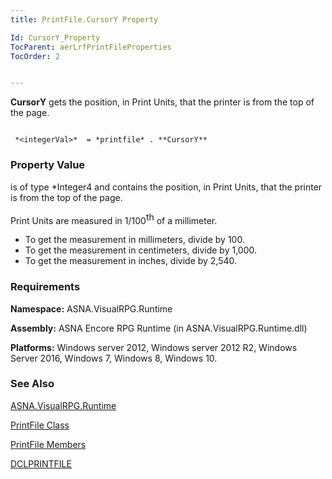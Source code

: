 ```yaml
---
title: PrintFile.CursorY Property

Id: CursorY_Property
TocParent: aerLrfPrintFileProperties
TocOrder: 2


---
```


**CursorY** gets the position, in Print Units, that the printer is from the top of the page. 

```

 *<integerVal>*  = *printfile* . **CursorY** 
```

### Property Value
***<integerVal>*** is of type *Integer4 and contains the position, in Print Units, that the printer is from the top of the page. 

Print Units are measured in 1/100<span style="VERTICAL-ALIGN: super">th</span> of a millimeter. 

- To get the measurement in millimeters, divide by 100.
- To get the measurement in centimeters, divide by 1,000.
- To get the measurement in inches, divide by 2,540.

### Requirements
**Namespace:** ASNA.VisualRPG.Runtime 

**Assembly:** ASNA Encore RPG Runtime (in ASNA.VisualRPG.Runtime.dll) 

**Platforms:** Windows server 2012, Windows server 2012 R2, Windows Server 2016, Windows 7, Windows 8, Windows 10. 

### See Also
[ASNA.VisualRPG.Runtime](ecrLrfRuntimeNamespace.html)

[PrintFile Class](ecrLrfPrintFileClass.html)

[PrintFile Members](ecrLrfPrintFileMembers.html)

[DCLPRINTFILE](DCLPRINTFILE.html) 
